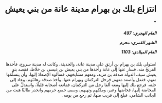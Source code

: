 <h1 dir="rtl">انتزاع بلك بن بهرام مدينة عانة من بني يعيش .</h1>

<h5 dir="rtl">العام الهجري:  497

الشهر القمري: محرم

العام الميلادي: 1103</h5>

<p dir="rtl">استولى بلك بن بهرام بن أرتق على مدينة عانة، والحديثة، وكانت له مدينة سروج، فأخذها الفرنجُ منه، فسار عنها إلى عانة وأخذها من بني يعيش بن عيسى بن خلاط، فقصد بنو يعيش سيف الدولة صدقة بن مزيد، ومعهم مشايخهم، فسألوه الإصعادَ إليها، وأن يتسلَّمَها منهم، ففعل وأصعد معهم, فرحل التركمان وبهرام عنها، وأخذ صدقة رهائنَهم، وعاد إلى حلته، فرجع بلك إليها ومعه ألفا رجل من التركمان، فمانعه أصحابه قليلًا، واستدلَّ على المخاضة إليها، فخاضها وعبر، وملكهم ونهبهم، وسبى جميع حرمهم وانحدر طالبًا هيت من الجانب الشامي، فبلغ إلى قريب منها، ثم رجع من يومه.</p></br>
